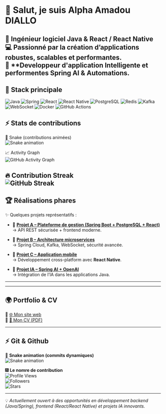 # 👋 Salut, je suis **Alpha Amadou DIALLO**  

🚀 **Ingénieur logiciel Java & React / React Native**  
💻 **Passionné par la création d’applications robustes, scalables et performantes.**  
🧠 **Developpeur d'application Intelligente et performentes **Spring AI & Automations**.  
---

## 🔧 Stack principale
![Java](https://img.shields.io/badge/Java-17%2F21-orange?logo=openjdk)
![Spring](https://img.shields.io/badge/Spring-Boot%2C%20Data%2C%20Security%2C%20Cloud%2C%20AI-6DB33F?logo=spring)
![React](https://img.shields.io/badge/React-18-61DAFB?logo=react&logoColor=000)
![React Native](https://img.shields.io/badge/React%20Native-Mobile-61DAFB?logo=react)
![PostgreSQL](https://img.shields.io/badge/PostgreSQL-15-blue?logo=postgresql)
![Redis](https://img.shields.io/badge/Redis-InMemory-red?logo=redis)
![Kafka](https://img.shields.io/badge/Apache%20Kafka-Stream%20Processing-231F20?logo=apachekafka)
![WebSocket](https://img.shields.io/badge/WebSocket-Realtime-009688?logo=socketdotio)
![Docker](https://img.shields.io/badge/Docker-Container-2496ED?logo=docker)
![GitHub Actions](https://img.shields.io/badge/CI/CD-GitHub%20Actions-2088FF?logo=githubactions)

## ⚡ Stats de contributions

🐍 Snake (contributions animées)  
![Snake animation](https://github.com/alpha947/alpha947/blob/output/snake.svg)  

📈 Activity Graph  
![GitHub Activity Graph](https://github-readme-activity-graph.vercel.app/graph?username=alpha947&theme=tokyo-night)  

🔥 Contribution Streak  
![GitHub Streak](https://streak-stats.demolab.com?user=alpha947&theme=tokyonight&hide_border=true)  
---

## 🏆 Réalisations phares
✨ Quelques projets représentatifs :  

- 🔹 **[Projet A – Plateforme de gestion (Spring Boot + PostgreSQL + React)](LIEN_VERS_REPO)**  
  → API REST sécurisée + frontend moderne.  

- 🔹 **[Projet B – Architecture microservices](LIEN_VERS_REPO)**  
  → Spring Cloud, Kafka, WebSocket, sécurité avancée.  

- 🔹 **[Projet C – Application mobile](LIEN_VERS_REPO)**  
  → Développement cross-platform avec **React Native**.  

- 🔹 **[Projet IA – Spring AI + OpenAI](LIEN_VERS_REPO)**  
  → Intégration de l’IA dans les applications Java.  

---




---

## 🌍 Portfolio & CV
🔗 [🌐 Mon site web](https://dg.xstore-gn.io)  
📄 [📑 Mon CV (PDF)](LIEN_VERS_CV)  

---

## ⚡ Git & Github
🐍 **Snake animation (commits dynamiques)**  
![Snake animation](https://github.com/alpha947/alpha947/blob/output/github-contribution-grid-snake.svg)

🎆 **Le nomre de contribution**  
![Profile Views](https://komarev.com/ghpvc/?username=alpha947&color=blueviolet&style=for-the-badge)  
![Followers](https://img.shields.io/github/followers/alpha947?style=for-the-badge&logo=github&color=green)  
![Stars](https://img.shields.io/github/stars/alpha947?style=for-the-badge&logo=github&color=yellow)

---

💡 *Actuellement ouvert à des opportunités en développement backend (Java/Spring), frontend (React/React Native) et projets IA innovants.*  
